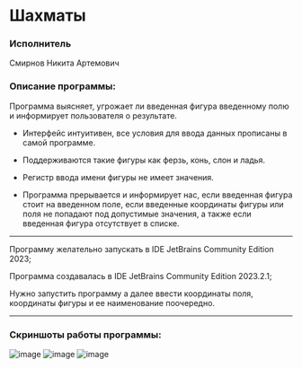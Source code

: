 # Шахматы
### Исполнитель 
Смирнов Никита Артемович

### Описание программы:
Программа выясняет, угрожает ли введенная фигура введенному полю и информирует пользователя о результате. 

- Интерфейс интуитивен, все условия для ввода данных прописаны в самой программе. 

- Поддерживаются такие фигуры как ферзь, конь, слон и ладья. 

- Регистр ввода имени фигуры не имеет значения. 

- Программа прерывается и информирует нас, если введенная фигура стоит на введенном поле, если введенные координаты фигуры или поля не попадают под допустимые значения, а также если введенная фигура отсутствует в списке.

____
Программу желательно запускать в IDE JetBrains Community Edition 2023;

Программa создавалась в IDE JetBrains Community Edition 2023.2.1;

Нужно запустить программу а далее ввести координаты поля, координаты фигуры и ее наименование поочередно.

____
### Скриншоты работы программы:
![image](https://github.com/timinius/lab3/assets/69468245/c0c62a67-93cb-4cf9-ae3f-51b35ed49f2e)
![image](https://github.com/timinius/lab3/assets/69468245/fe9b856f-22af-4907-a94c-981686723716)
![image](https://github.com/timinius/lab3/assets/69468245/8c232aac-0818-4bf0-bc55-a0f9c1153bad)

